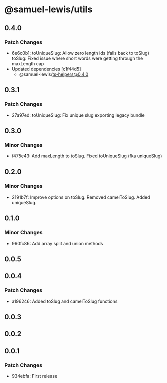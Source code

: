 # @samuel-lewis/utils

## 0.4.0

### Patch Changes

- 6e6c0b1: toUniqueSlug: Allow zero length ids (falls back to toSlug)
  toSlug: Fixed issue where short words were getting through the maxLength cap
- Updated dependencies [c1f44d5]
  - @samuel-lewis/ts-helpers@0.4.0

## 0.3.1

### Patch Changes

- 27a97ed: toUniqueSlug: Fix unique slug exporting legacy bundle

## 0.3.0

### Minor Changes

- f475e43: Add maxLength to toSlug. Fixed toUniqueSlug (fka uniqueSlug)

## 0.2.0

### Minor Changes

- 2191b7f: Improve options on toSlug. Removed camelToSlug. Added uniqueSlug.

## 0.1.0

### Minor Changes

- 960fc86: Add array split and union methods

## 0.0.5

## 0.0.4

### Patch Changes

- a196246: Added toSlug and camelToSlug functions

## 0.0.3

## 0.0.2

## 0.0.1

### Patch Changes

- 934ebfa: First release
